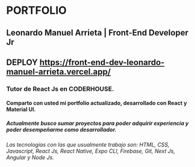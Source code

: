 # PORTFOLIO 
## Leonardo Manuel Arrieta | Front-End Developer Jr
## DEPLOY https://front-end-dev-leonardo-manuel-arrieta.vercel.app/
### Tutor de React Js en CODERHOUSE. 
####  Comparto con usted mi portfolio actualizado, desarrollado con React y Material UI.
##### Actualmente busco sumar proyectos para poder adquirir experiencia y poder desempeñarme como desarrollador.
###### Las tecnologías con las que usualmente trabajo son: HTML, CSS, Javascript, React Js, React Native, Expo CLI, Firebase, Git, Next Js, Angular y Node Js.
